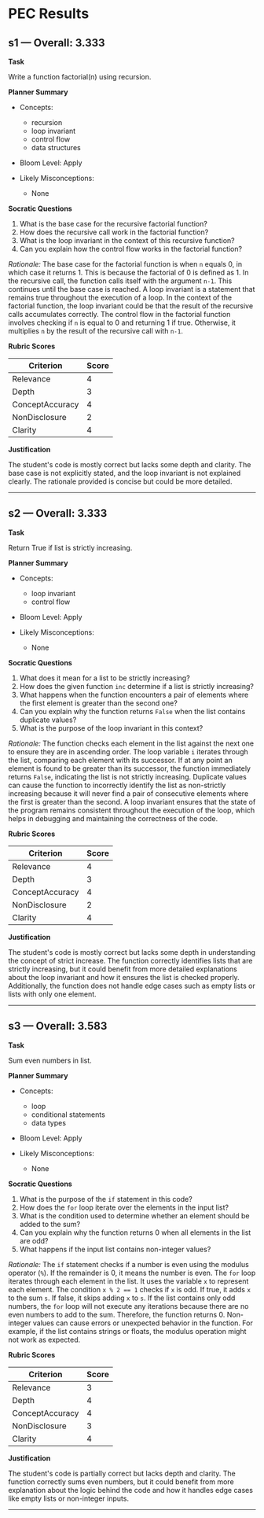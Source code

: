 # PEC Results

## s1 — Overall: **3.333**

**Task**

Write a function factorial(n) using recursion.

**Planner Summary**

- Concepts:
  - recursion
  - loop invariant
  - control flow
  - data structures

- Bloom Level: Apply
- Likely Misconceptions:
  - None

**Socratic Questions**

1. What is the base case for the recursive factorial function?
2. How does the recursive call work in the factorial function?
3. What is the loop invariant in the context of this recursive function?
4. Can you explain how the control flow works in the factorial function?

*Rationale:* The base case for the factorial function is when `n` equals 0, in which case it returns 1. This is
because the factorial of 0 is defined as 1. In the recursive call, the function calls itself with
the argument `n-1`. This continues until the base case is reached. A loop invariant is a statement
that remains true throughout the execution of a loop. In the context of the factorial function, the
loop invariant could be that the result of the recursive calls accumulates correctly. The control
flow in the factorial function involves checking if `n` is equal to 0 and returning 1 if true.
Otherwise, it multiplies `n` by the result of the recursive call with `n-1`.

**Rubric Scores**

| Criterion | Score |
|---|---|
| Relevance | 4 |
| Depth | 3 |
| ConceptAccuracy | 4 |
| NonDisclosure | 2 |
| Clarity | 4 |

**Justification**

The student's code is mostly correct but lacks some depth and clarity. The base case is not
explicitly stated, and the loop invariant is not explained clearly. The rationale provided is
concise but could be more detailed.

---

## s2 — Overall: **3.333**

**Task**

Return True if list is strictly increasing.

**Planner Summary**

- Concepts:
  - loop invariant
  - control flow

- Bloom Level: Apply
- Likely Misconceptions:
  - None

**Socratic Questions**

1. What does it mean for a list to be strictly increasing?
2. How does the given function `inc` determine if a list is strictly increasing?
3. What happens when the function encounters a pair of elements where the first element is greater than the second one?
4. Can you explain why the function returns `False` when the list contains duplicate values?
5. What is the purpose of the loop invariant in this context?

*Rationale:* The function checks each element in the list against the next one to ensure they are in ascending
order. The loop variable `i` iterates through the list, comparing each element with its successor.
If at any point an element is found to be greater than its successor, the function immediately
returns `False`, indicating the list is not strictly increasing. Duplicate values can cause the
function to incorrectly identify the list as non-strictly increasing because it will never find a
pair of consecutive elements where the first is greater than the second. A loop invariant ensures
that the state of the program remains consistent throughout the execution of the loop, which helps
in debugging and maintaining the correctness of the code.

**Rubric Scores**

| Criterion | Score |
|---|---|
| Relevance | 4 |
| Depth | 3 |
| ConceptAccuracy | 4 |
| NonDisclosure | 2 |
| Clarity | 4 |

**Justification**

The student's code is mostly correct but lacks some depth in understanding the concept of strict
increase. The function correctly identifies lists that are strictly increasing, but it could benefit
from more detailed explanations about the loop invariant and how it ensures the list is checked
properly. Additionally, the function does not handle edge cases such as empty lists or lists with
only one element.

---

## s3 — Overall: **3.583**

**Task**

Sum even numbers in list.

**Planner Summary**

- Concepts:
  - loop
  - conditional statements
  - data types

- Bloom Level: Apply
- Likely Misconceptions:
  - None

**Socratic Questions**

1. What is the purpose of the `if` statement in this code?
2. How does the `for` loop iterate over the elements in the input list?
3. What is the condition used to determine whether an element should be added to the sum?
4. Can you explain why the function returns 0 when all elements in the list are odd?
5. What happens if the input list contains non-integer values?

*Rationale:* The `if` statement checks if a number is even using the modulus operator (`%`). If the remainder is
0, it means the number is even. The `for` loop iterates through each element in the list. It uses
the variable `x` to represent each element. The condition `x % 2 == 1` checks if `x` is odd. If
true, it adds `x` to the sum `s`. If false, it skips adding `x` to `s`. If the list contains only
odd numbers, the `for` loop will not execute any iterations because there are no even numbers to add
to the sum. Therefore, the function returns 0. Non-integer values can cause errors or unexpected
behavior in the function. For example, if the list contains strings or floats, the modulus operation
might not work as expected.

**Rubric Scores**

| Criterion | Score |
|---|---|
| Relevance | 3 |
| Depth | 4 |
| ConceptAccuracy | 4 |
| NonDisclosure | 3 |
| Clarity | 4 |

**Justification**

The student's code is partially correct but lacks depth and clarity. The function correctly sums
even numbers, but it could benefit from more explanation about the logic behind the code and how it
handles edge cases like empty lists or non-integer inputs.

---

